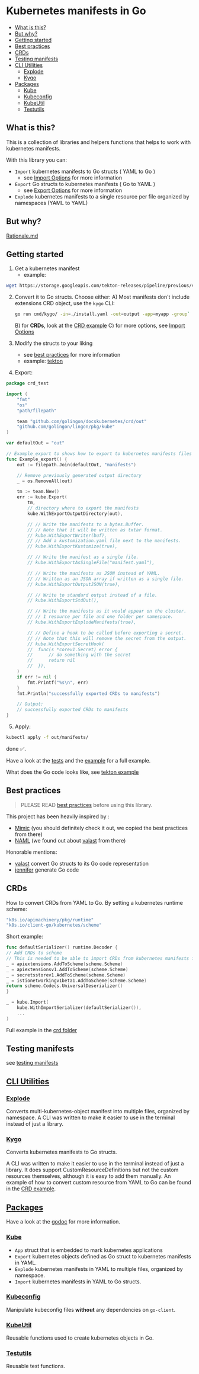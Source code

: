 # Kubernetes manifests in Go

- [What is this?](#what-is-this)
- [But why?](#but-why)
- [Getting started](#getting-started)
- [Best practices](#best-practices)
- [CRDs](#crds)
- [Testing manifests](#testing-manifests)
- [CLI Utilities](#cli-utilities)
	- [Explode](#explode)
	- [Kygo](#kygo)
- [Packages](#packages)
	- [Kube](#kube)
	- [Kubeconfig](#kubeconfig)
	- [KubeUtil](#kubeutil)
	- [Testutils](#testutils)

## What is this?

This is a collection of libraries and helpers functions that helps to work with kubernetes manifests.

With this library you can:

- `Import` kubernetes manifests to Go structs ( YAML to Go )
  - see [Import Options](./options-import.md) for more information
- `Export` Go structs to kubernetes manifests ( Go to YAML )
  - see [Export Options](./options-export.md) for more information
- `Explode` kubernetes manifests to a single resource per file organized by namespaces (YAML to YAML)

## But why?

[Rationale.md](../rationale.md)

## Getting started

1. Get a kubernetes manifest
   - example:

```sh
wget https://storage.googleapis.com/tekton-releases/pipeline/previous/v0.45.0/release.yaml
```
  
2. Convert it to Go structs. Choose either:
   A) Most manifests don't include extensions CRD object, use the `kygo` CLI:
      ```sh
      go run cmd/kygo/ -in=./install.yaml -out=output -app=myapp -group`
      ```
   B) for **CRDs**, look at the [CRD example](./crd)
   C) for more options, see [Import Options](./options-import.md)

3. Modify the structs to your liking
   - see [best practices](docs/best-practices.md) for more information
   - example: [tekton](../platypus/pkg/platform/tekton/app.go)

4. Export:

```go
package crd_test

import (
	"fmt"
	"os"
	"path/filepath"

	team "github.com/golingon/docskubernetes/crd/out"
	"github.com/golingon/lingon/pkg/kube"
)

var defaultOut = "out"

// Example_export to shows how to export to kubernetes manifests files in YAML.
func Example_export() {
	out := filepath.Join(defaultOut, "manifests")

	// Remove previously generated output directory
	_ = os.RemoveAll(out)

	tm := team.New()
	err := kube.Export(
		tm,
		// directory where to export the manifests
		kube.WithExportOutputDirectory(out),

		// // Write the manifests to a bytes.Buffer.
		// // Note that it will be written as txtar format.
		// kube.WithExportWriter(buf),
		// // Add a kustomization.yaml file next to the manifests.
		// kube.WithExportKustomize(true),

		// // Write the manifest as a single file.
		// kube.WithExportAsSingleFile("manifest.yaml"),

		// // Write the manifests as JSON instead of YAML.
		// // Written as an JSON array if written as a single file.
		// kube.WithExportOutputJSON(true),

		// // Write to standard output instead of a file.
		// kube.WithExportStdOut(),

		// // Write the manifests as it would appear on the cluster.
		// // 1 resource per file and one folder per namespace.
		// kube.WithExportExplodeManifests(true),

		// // Define a hook to be called before exporting a secret.
		// // Note that this will remove the secret from the output.
		// kube.WithExportSecretHook(
		// 	func(s *corev1.Secret) error {
		// 		// do something with the secret
		// 		return nil
		// 	}),
	)
	if err != nil {
		fmt.Printf("%s\n", err)
	}
	fmt.Println("successfully exported CRDs to manifests")

	// Output:
	// successfully exported CRDs to manifests
}
```

5. Apply:

```sh
kubectl apply -f out/manifests/
```

done ✅.

Have a look at the [tests](../../pkg/kube/) and the [example](../kube/) for a full example.

What does the Go code looks like, see [tekton example](../platypus/pkg/platform/tekton/app.go)

## Best practices

> PLEASE READ [best practices](./best-practices.md) before using this library.

This project has been heavily inspired by :

- [Mimic](https://github.com/bwplotka/mimic) (you should definitely check it out, we copied the best practices from there)
- [NAML](https://github.com/krisnova/naml) (we found out about [valast](https://github.com/hexops/valast) from there)

Honorable mentions:

- [valast](https://github.com/hexops/valast) convert Go structs to its Go code representation
- [jennifer](https://github.com/dave/jennifer) generate Go code

## CRDs

How to convert CRDs from YAML to Go. By setting a kubernetes runtime scheme:

```go
"k8s.io/apimachinery/pkg/runtime"
"k8s.io/client-go/kubernetes/scheme"
```

Short example:

```go
func defaultSerializer() runtime.Decoder {
// Add CRDs to scheme
// This is needed to be able to import CRDs from kubernetes manifests files.
_ = apiextensions.AddToScheme(scheme.Scheme)
_ = apiextensionsv1.AddToScheme(scheme.Scheme)
_ = secretsstorev1.AddToScheme(scheme.Scheme)
_ = istionetworkingv1beta1.AddToScheme(scheme.Scheme)
return scheme.Codecs.UniversalDeserializer()
}

_ = kube.Import(
    kube.WithImportSerializer(defaultSerializer()),
    ...
)
```

Full example in the [crd folder](./crd)

## Testing manifests

see [testing manifests](./testing-manifests.md)

## [CLI Utilities](../../cmd/)

### [Explode](../../cmd/explode/)

Converts multi-kubernetes-object manifest into multiple files, organized by namespace.
A CLI was written to make it easier to use in the terminal instead of just a library.

### [Kygo](../../cmd/kygo/)

Converts kubernetes manifests to Go structs.

A CLI was written to make it easier to use in the terminal instead of just a library.
It does support CustomResourceDefinitions but not the custom resources themselves, although it is easy to add them manually.
An example of how to convert custom resource from YAML to Go can be found in the [CRD example](../crd/).

## [Packages](../../pkg/)

Have a look at the [godoc](https://pkg.go.dev/github.com/golingon/lingon) for more information.

### [Kube](../../pkg/kube/)

- `App` struct that is embedded to mark kubernetes applications
- `Export` kubernetes objects defined as Go struct to kubernetes manifests in YAML.
- `Explode` kubernetes manifests in YAML to multiple files, organized by namespace.
- `Import` kubernetes manifests in YAML to Go structs.

### [Kubeconfig](../../pkg/kubeconfig/)

Manipulate kubeconfig files **without** any dependencies on `go-client`.

### [KubeUtil](../../pkg/kubeutil/)

Reusable functions used to create kubernetes objects in Go.

### [Testutils](../../pkg/testutils/)

Reusable test functions.
